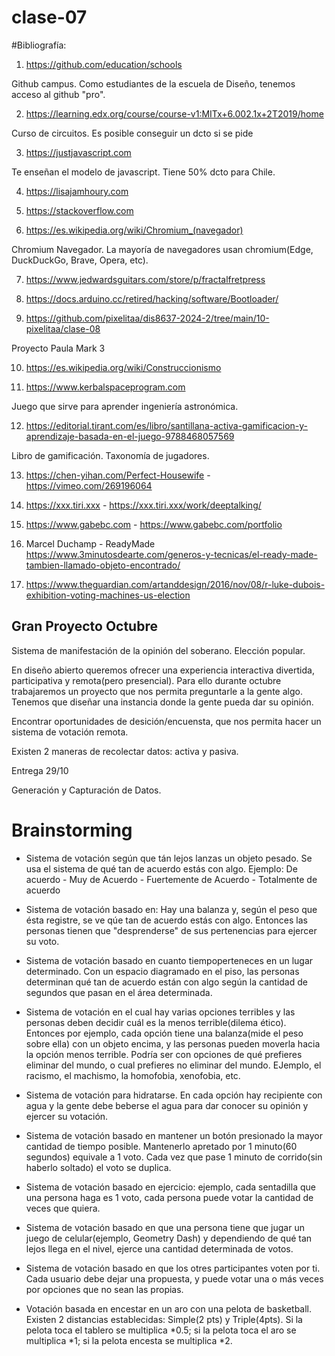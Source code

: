 # clase-07


#Bibliografía: 

1. https://github.com/education/schools

Github campus. Como estudiantes de la escuela de Diseño, tenemos acceso al github "pro".

2. https://learning.edx.org/course/course-v1:MITx+6.002.1x+2T2019/home

Curso de circuitos. Es posible conseguir un dcto si se pide

3. https://justjavascript.com 

Te enseñan el modelo de javascript. Tiene 50% dcto para Chile.

4. https://lisajamhoury.com

5. https://stackoverflow.com

6. https://es.wikipedia.org/wiki/Chromium_(navegador)

Chromium Navegador. La mayoría de navegadores usan chromium(Edge, DuckDuckGo, Brave, Opera, etc).

7. https://www.jedwardsguitars.com/store/p/fractalfretpress

8. https://docs.arduino.cc/retired/hacking/software/Bootloader/

9. https://github.com/pixelitaa/dis8637-2024-2/tree/main/10-pixelitaa/clase-08

Proyecto Paula Mark 3

10. https://es.wikipedia.org/wiki/Construccionismo

11. https://www.kerbalspaceprogram.com
    
Juego que sirve para aprender ingeniería astronómica.

12. https://editorial.tirant.com/es/libro/santillana-activa-gamificacion-y-aprendizaje-basada-en-el-juego-9788468057569

Libro de gamificación. Taxonomía de jugadores.

13. https://chen-yihan.com/Perfect-Housewife  -  https://vimeo.com/269196064

14. https://xxx.tiri.xxx - https://xxx.tiri.xxx/work/deeptalking/

15. https://www.gabebc.com - https://www.gabebc.com/portfolio

16. Marcel Duchamp - ReadyMade https://www.3minutosdearte.com/generos-y-tecnicas/el-ready-made-tambien-llamado-objeto-encontrado/

17. https://www.theguardian.com/artanddesign/2016/nov/08/r-luke-dubois-exhibition-voting-machines-us-election

## Gran Proyecto Octubre

Sistema de manifestación de la opinión del soberano. Elección popular.

En diseño abierto queremos ofrecer una experiencia interactiva divertida, participativa y remota(pero presencial). Para ello durante octubre trabajaremos un proyecto que nos permita preguntarle a la gente algo. Tenemos que diseñar una instancia donde la gente pueda dar su opinión.

Encontrar oportunidades de desición/encuensta, que nos permita hacer un sistema de votación remota.

Existen 2 maneras de recolectar datos: activa y pasiva.

Entrega 29/10

Generación y Capturación de Datos.


# Brainstorming

- Sistema de votación según que tán lejos lanzas un objeto pesado. Se usa el sistema de qué tan de acuerdo estás con algo. Ejemplo: De acuerdo - Muy de Acuerdo - Fuertemente de Acuerdo - Totalmente de acuerdo

- Sistema de votación basado en: Hay una balanza y, según el peso que ésta registre, se ve qúe tan de acuerdo estás con algo. Entonces las personas tienen que "desprenderse" de sus pertenencias para ejercer su voto.

- Sistema de votación basado en cuanto tiempoperteneces en un lugar determinado. Con un espacio diagramado en el piso, las personas determinan qué tan de acuerdo están con algo según la cantidad de segundos que pasan en el área determinada.

- Sistema de votación en el cual hay varias opciones terribles y las personas deben decidir cuál es la menos terrible(dilema ético). Entonces por ejemplo, cada opción tiene una balanza(mide el peso sobre ella) con un objeto encima, y las personas pueden moverla hacia la opción menos terrible. Podría ser con opciones de qué prefieres eliminar del mundo, o cual prefieres no eliminar del mundo. EJemplo, el racismo, el machismo, la homofobia, xenofobia, etc.

- Sistema de votación para hidratarse. En cada opción hay recipiente con agua y la gente debe beberse el agua  para dar  conocer su opinión y ejercer su votación.

- Sistema de votación basado en mantener un botón presionado la mayor cantidad de tiempo posible. Mantenerlo apretado por 1 minuto(60 segundos) equivale a 1 voto. Cada vez que pase 1 minuto de corrido(sin haberlo soltado) el voto se duplica.

- Sistema de votación basado en ejercicio: ejemplo, cada sentadilla que una persona haga es 1 voto, cada persona puede votar la cantidad de veces que quiera.

- Sistema de votación basado en que una persona tiene que jugar un juego de celular(ejemplo, Geometry Dash) y dependiendo de qué tan lejos llega en el nivel, ejerce una cantidad determinada de votos.

- Sistema de votación basado en que los otres participantes voten por ti. Cada usuario debe dejar una propuesta, y puede votar una o más veces por opciones que no sean las propias.

- Votación basada en encestar en un aro con una pelota de basketball. Existen 2 distancias establecidas: Simple(2 pts) y Triple(4pts). Si la pelota toca el tablero se multiplica *0.5; si la pelota toca el aro se multiplica *1; si la pelota encesta se multiplica *2.



